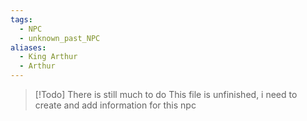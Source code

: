 ```yaml
---
tags:
  - NPC
  - unknown_past_NPC
aliases:
  - King Arthur
  - Arthur
---
```

> [!Todo] There is still much to do
> This file is unfinished, i need to create and add information for this npc
